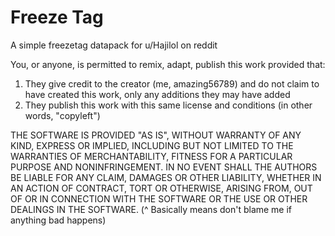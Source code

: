 # Freeze Tag
A simple freezetag datapack for u/Hajilol on reddit

You, or anyone, is permitted to remix, adapt, publish this work provided that:
1. They give credit to the creator (me, amazing56789) and do not claim to have created this work, only any additions they may have added
2. They publish this work with this same license and conditions (in other words, "copyleft")


THE SOFTWARE IS PROVIDED "AS IS", WITHOUT WARRANTY OF ANY KIND,
EXPRESS OR IMPLIED, INCLUDING BUT NOT LIMITED TO THE WARRANTIES OF
MERCHANTABILITY, FITNESS FOR A PARTICULAR PURPOSE AND NONINFRINGEMENT.
IN NO EVENT SHALL THE AUTHORS BE LIABLE FOR ANY CLAIM, DAMAGES OR
OTHER LIABILITY, WHETHER IN AN ACTION OF CONTRACT, TORT OR OTHERWISE,
ARISING FROM, OUT OF OR IN CONNECTION WITH THE SOFTWARE OR THE USE OR
OTHER DEALINGS IN THE SOFTWARE.
(^ Basically means don't blame me if anything bad happens)
